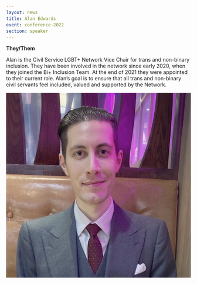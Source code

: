 ```yaml
---
layout: news
title: Alan Edwards
event: conference-2022
section: speaker
---
```

**T﻿hey/Them**

Alan is the Civil Service LGBT+ Network Vice Chair for trans and non-binary inclusion. They have been involved in the network since early 2020, when they joined the Bi+ Inclusion Team. At the end of 2021 they were appointed to their current role. Alan’s goal is to ensure that all trans and non-binary civil servants feel included, valued and supported by the Network.

![](/assets/images/uploads/alan-edwards_2.jpeg)